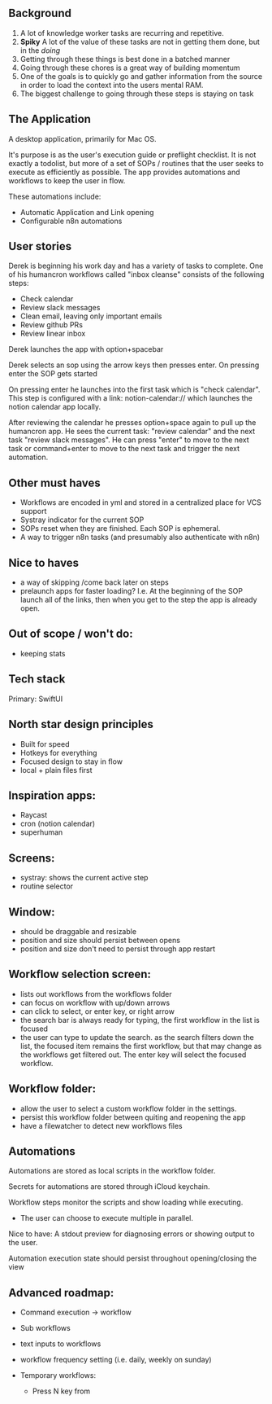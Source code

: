 ## Background
1. A lot of knowledge worker tasks are recurring and repetitive.
2. **Spiky** A lot of the value of these tasks are not in getting them done, but in the *doing*
3. Getting through these things is best done in a batched manner
4. Going through these chores is a great way of building momentum
5. One of the goals is to quickly go and gather information from the source in order to load the context into the users mental RAM.
6. The biggest challenge to going through these steps is staying on task

## The Application
A desktop application, primarily for Mac OS.

It's purpose is as the user's execution guide or preflight checklist. It is not exactly a todolist, but more of a set of SOPs / routines that the user seeks to execute as efficiently as possible. The app provides automations and workflows to keep the user in flow. 

These automations include:
- Automatic Application and Link opening
- Configurable n8n automations

## User stories

Derek is beginning his work day and has a variety of tasks to complete. One of his humancron workflows called "inbox cleanse" consists of the following steps:
- Check calendar
- Review slack messages
- Clean email, leaving only important emails
- Review github PRs
- Review linear inbox

Derek launches the app with option+spacebar

Derek selects an sop using the arrow keys then presses enter. On pressing enter the SOP gets started

On pressing enter he launches into the first task which is "check calendar". This step is configured with a link: notion-calendar:// which launches the notion calendar app locally. 

After reviewing the calendar he presses option+space again to pull up the humancron app. He sees the current task: "review calendar" and the next task "review slack messages". He can press "enter" to move to the next task or command+enter to move to the next task and trigger the next automation.


## Other must haves
- Workflows are encoded in yml and stored in a centralized place for VCS support
- Systray indicator for the current SOP
- SOPs reset when they are finished. Each SOP is ephemeral.
- A way to trigger n8n tasks (and presumably also authenticate with n8n)

## Nice to haves
- a way of skipping /come back later on steps
- prelaunch apps for faster loading? I.e. At the beginning of the SOP launch all of the links, then when you get to the step the app is already open.

## Out of scope / won't do:
- keeping stats



## Tech stack
Primary: SwiftUI


## North star design principles
- Built for speed
- Hotkeys for everything
- Focused design to stay in flow
- local + plain files first

## Inspiration apps:
- Raycast
- cron (notion calendar)
- superhuman

## Screens:
- systray: shows the current active step
- routine selector




## Window:
- should be draggable and resizable
- position and size should persist between opens
- position and size don't need to persist through app restart

## Workflow selection screen:
- lists out workflows from the workflows folder
- can focus on workflow with up/down arrows
- can click to select, or enter key, or right arrow
- the search bar is always ready for typing, the first workflow in the list is focused
- the user can type to update the search. as the search filters down the list, the focused item remains the first workflow, but that may change as the workflows get filtered out. The enter key will select the focused workflow. 

## Workflow folder:
- allow the user to select a custom workflow folder in the settings.
- persist this workflow folder between quiting and reopening the app
- have a filewatcher to detect new workflows files




## Automations

Automations are stored as local scripts in the workflow folder.

Secrets for automations are stored through iCloud keychain. 

Workflow steps monitor the scripts and show loading while executing.
- The user can choose to execute multiple in parallel.

Nice to have: A stdout preview for diagnosing errors or showing output to the user. 

Automation execution state should persist throughout opening/closing the view


## Advanced roadmap:

- Command execution -> workflow
- Sub workflows
- text inputs to workflows

- workflow frequency setting (i.e. daily, weekly on sunday)
- Temporary workflows:
    - Press N key from 
